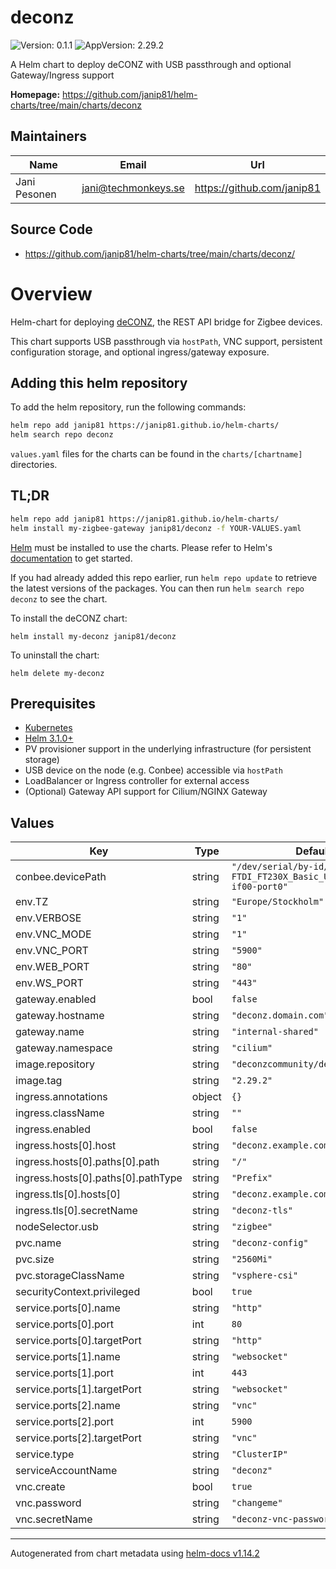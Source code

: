 # deconz

![Version: 0.1.1](https://img.shields.io/badge/Version-0.1.1-informational?style=flat-square) ![AppVersion: 2.29.2](https://img.shields.io/badge/AppVersion-2.29.2-informational?style=flat-square)

A Helm chart to deploy deCONZ with USB passthrough and optional Gateway/Ingress support

**Homepage:** <https://github.com/janip81/helm-charts/tree/main/charts/deconz>

## Maintainers

| Name | Email | Url |
| ---- | ------ | --- |
| Jani Pesonen | <jani@techmonkeys.se> | <https://github.com/janip81> |

## Source Code

* <https://github.com/janip81/helm-charts/tree/main/charts/deconz/>

# Overview
Helm-chart for deploying [deCONZ](https://github.com/dresden-elektronik/deconz-rest-plugin), the REST API bridge for Zigbee devices.

This chart supports USB passthrough via `hostPath`, VNC support, persistent configuration storage, and optional ingress/gateway exposure.

## Adding this helm repository

To add the helm repository, run the following commands:

```bash
helm repo add janip81 https://janip81.github.io/helm-charts/
helm search repo deconz
```

`values.yaml` files for the charts can be found in the `charts/[chartname]` directories.

## TL;DR

```bash
helm repo add janip81 https://janip81.github.io/helm-charts/
helm install my-zigbee-gateway janip81/deconz -f YOUR-VALUES.yaml
```

[Helm](https://helm.sh) must be installed to use the charts.  Please refer to
Helm's [documentation](https://helm.sh/docs) to get started.

If you had already added this repo earlier, run `helm repo update` to retrieve
the latest versions of the packages.  You can then run `helm search repo deconz` to see the chart.

To install the deCONZ chart:

    helm install my-deconz janip81/deconz

To uninstall the chart:

    helm delete my-deconz

## Prerequisites

- [Kubernetes](https://kubernetes.io/)
- [Helm 3.1.0+](https://helm.sh)
- PV provisioner support in the underlying infrastructure (for persistent storage)
- USB device on the node (e.g. Conbee) accessible via `hostPath`
- LoadBalancer or Ingress controller for external access
- (Optional) Gateway API support for Cilium/NGINX Gateway

## Values

| Key | Type | Default | Description |
|-----|------|---------|-------------|
| conbee.devicePath | string | `"/dev/serial/by-id/usb-FTDI_FT230X_Basic_UART_DM01H1HD-if00-port0"` |  |
| env.TZ | string | `"Europe/Stockholm"` |  |
| env.VERBOSE | string | `"1"` |  |
| env.VNC_MODE | string | `"1"` |  |
| env.VNC_PORT | string | `"5900"` |  |
| env.WEB_PORT | string | `"80"` |  |
| env.WS_PORT | string | `"443"` |  |
| gateway.enabled | bool | `false` |  |
| gateway.hostname | string | `"deconz.domain.com"` |  |
| gateway.name | string | `"internal-shared"` |  |
| gateway.namespace | string | `"cilium"` |  |
| image.repository | string | `"deconzcommunity/deconz"` |  |
| image.tag | string | `"2.29.2"` |  |
| ingress.annotations | object | `{}` |  |
| ingress.className | string | `""` |  |
| ingress.enabled | bool | `false` |  |
| ingress.hosts[0].host | string | `"deconz.example.com"` |  |
| ingress.hosts[0].paths[0].path | string | `"/"` |  |
| ingress.hosts[0].paths[0].pathType | string | `"Prefix"` |  |
| ingress.tls[0].hosts[0] | string | `"deconz.example.com"` |  |
| ingress.tls[0].secretName | string | `"deconz-tls"` |  |
| nodeSelector.usb | string | `"zigbee"` |  |
| pvc.name | string | `"deconz-config"` |  |
| pvc.size | string | `"2560Mi"` |  |
| pvc.storageClassName | string | `"vsphere-csi"` |  |
| securityContext.privileged | bool | `true` |  |
| service.ports[0].name | string | `"http"` |  |
| service.ports[0].port | int | `80` |  |
| service.ports[0].targetPort | string | `"http"` |  |
| service.ports[1].name | string | `"websocket"` |  |
| service.ports[1].port | int | `443` |  |
| service.ports[1].targetPort | string | `"websocket"` |  |
| service.ports[2].name | string | `"vnc"` |  |
| service.ports[2].port | int | `5900` |  |
| service.ports[2].targetPort | string | `"vnc"` |  |
| service.type | string | `"ClusterIP"` |  |
| serviceAccountName | string | `"deconz"` |  |
| vnc.create | bool | `true` |  |
| vnc.password | string | `"changeme"` |  |
| vnc.secretName | string | `"deconz-vnc-password"` |  |

----------------------------------------------
Autogenerated from chart metadata using [helm-docs v1.14.2](https://github.com/norwoodj/helm-docs/releases/v1.14.2)
